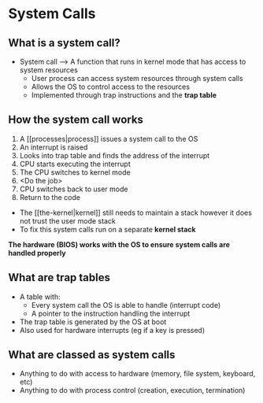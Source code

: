 # System Calls 

## What is a system call?
-  System call --> A function that runs in kernel mode that has access to system resources 
	- User process can access system resources through system calls
	- Allows the OS to control access to the resources
	- Implemented through trap instructions and the **trap table**

## How the system call works
1) A [[processes|process]] issues a system call to the OS
2) An interrupt is raised 
3) Looks into trap table and finds the address of the interrupt
4) CPU starts executing the interrupt
5) The CPU switches to kernel mode
6) \<Do the job\>
7) CPU switches back to user mode
8) Return to the code

- The [[the-kernel|kernel]] still needs to maintain a stack however it does not trust the user mode stack
- To fix this system calls run on a separate **kernel stack**

**The hardware (BIOS) works with the OS to ensure system calls are handled properly**

## What are trap tables
- A table with:
	- Every system call the OS is able to handle (interrupt code)
	- A pointer to the instruction handling the interrupt
- The trap table is generated by the OS at boot
- Also used for hardware interrupts (eg if a key is pressed)

## What are classed as system calls
- Anything to do with access to hardware (memory, file system, keyboard, etc)
- Anything to do with process control (creation, execution, termination)


 

